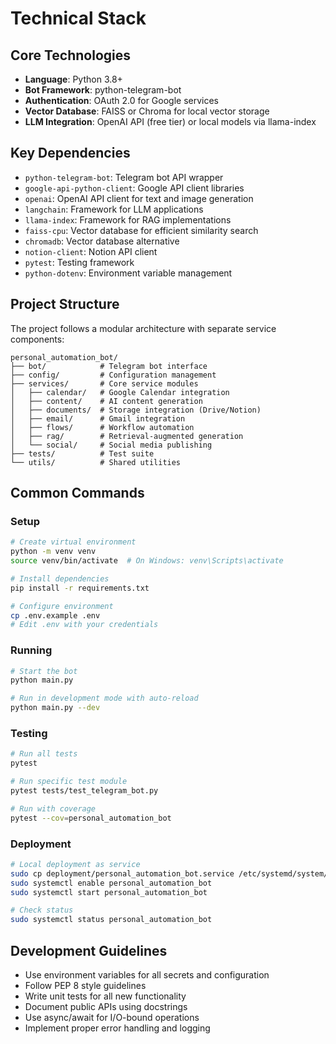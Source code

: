 # Technical Stack

## Core Technologies

- **Language**: Python 3.8+
- **Bot Framework**: python-telegram-bot
- **Authentication**: OAuth 2.0 for Google services
- **Vector Database**: FAISS or Chroma for local vector storage
- **LLM Integration**: OpenAI API (free tier) or local models via llama-index

## Key Dependencies

- `python-telegram-bot`: Telegram bot API wrapper
- `google-api-python-client`: Google API client libraries
- `openai`: OpenAI API client for text and image generation
- `langchain`: Framework for LLM applications
- `llama-index`: Framework for RAG implementations
- `faiss-cpu`: Vector database for efficient similarity search
- `chromadb`: Vector database alternative
- `notion-client`: Notion API client
- `pytest`: Testing framework
- `python-dotenv`: Environment variable management

## Project Structure

The project follows a modular architecture with separate service components:

```
personal_automation_bot/
├── bot/            # Telegram bot interface
├── config/         # Configuration management
├── services/       # Core service modules
│   ├── calendar/   # Google Calendar integration
│   ├── content/    # AI content generation
│   ├── documents/  # Storage integration (Drive/Notion)
│   ├── email/      # Gmail integration
│   ├── flows/      # Workflow automation
│   ├── rag/        # Retrieval-augmented generation
│   └── social/     # Social media publishing
├── tests/          # Test suite
└── utils/          # Shared utilities
```

## Common Commands

### Setup

```bash
# Create virtual environment
python -m venv venv
source venv/bin/activate  # On Windows: venv\Scripts\activate

# Install dependencies
pip install -r requirements.txt

# Configure environment
cp .env.example .env
# Edit .env with your credentials
```

### Running

```bash
# Start the bot
python main.py

# Run in development mode with auto-reload
python main.py --dev
```

### Testing

```bash
# Run all tests
pytest

# Run specific test module
pytest tests/test_telegram_bot.py

# Run with coverage
pytest --cov=personal_automation_bot
```

### Deployment

```bash
# Local deployment as service
sudo cp deployment/personal_automation_bot.service /etc/systemd/system/
sudo systemctl enable personal_automation_bot
sudo systemctl start personal_automation_bot

# Check status
sudo systemctl status personal_automation_bot
```

## Development Guidelines

- Use environment variables for all secrets and configuration
- Follow PEP 8 style guidelines
- Write unit tests for all new functionality
- Document public APIs using docstrings
- Use async/await for I/O-bound operations
- Implement proper error handling and logging

